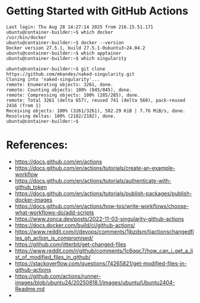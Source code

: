 # Getting Started with GitHub Actions

```
Last login: Thu Aug 28 14:27:14 2025 from 216.15.51.171
ubuntu@container-builder:~$ which docker
/usr/bin/docker
ubuntu@container-builder:~$ docker --version
Docker version 27.5.1, build 27.5.1-0ubuntu3~24.04.2
ubuntu@container-builder:~$ which apptainer
ubuntu@container-builder:~$ which singularity
```

```
ubuntu@container-builder:~$ git clone https://github.com/mkandes/naked-singularity.git
Cloning into 'naked-singularity'...
remote: Enumerating objects: 3261, done.
remote: Counting objects: 100% (845/845), done.
remote: Compressing objects: 100% (285/285), done.
remote: Total 3261 (delta 657), reused 741 (delta 560), pack-reused 2416 (from 1)
Receiving objects: 100% (3261/3261), 582.29 KiB | 7.76 MiB/s, done.
Resolving deltas: 100% (2182/2182), done.
ubuntu@container-builder:~$
```

# References:
- https://docs.github.com/en/actions
- https://docs.github.com/en/actions/tutorials/create-an-example-workflow
- https://docs.github.com/en/actions/tutorials/authenticate-with-github_token
- https://docs.github.com/en/actions/tutorials/publish-packages/publish-docker-images
- https://docs.github.com/en/actions/how-tos/write-workflows/choose-what-workflows-do/add-scripts
- https://www.zonca.dev/posts/2022-11-03-singularity-github-actions
- https://docs.docker.com/build/ci/github-actions/
- https://www.reddit.com/r/devops/comments/1jbzdsm/tjactionschangedfiles_gh_action_is_compromised/
- https://github.com/jitterbit/get-changed-files
- https://www.reddit.com/r/github/comments/1c6qqc7/how_can_i_get_a_list_of_modified_files_in_github/
- https://stackoverflow.com/questions/74265821/get-modified-files-in-github-actions
- https://github.com/actions/runner-images/blob/ubuntu24/20250818.1/images/ubuntu/Ubuntu2404-Readme.md
- 
